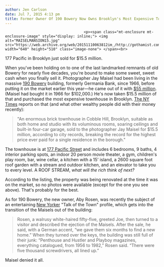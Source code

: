 ```yaml
---
author: Jen Carlson
date: Jul 7, 2015 4:13 pm
title: Former Owner Of 190 Bowery Now Owns Brooklyn's Most Expensive Townhouse
---
```


	
										<p><span class="mt-enclosure mt-enclosure-image" style="display: inline;"> <img alt="MAISELMANSION15.jpg" src="https://web.archive.org/web/20151110063812im_/http://gothamist.com/attachments/arts_jen/MAISELMANSION15.jpg" width="640" height="510" class="image-none"> </span><br>
<span class="photo_caption">177 Pacific in Brooklyn just sold for $15.5 million.</span></p>

<p>When you&apos;ve been holding on to one of the last landmarked remnants of old Bowery for nearly five decades, you&apos;re bound to make some sweet, sweet cash when you finally sell it. Photographer Jay Maisel had been living in the massive <a href="https://web.archive.org/web/20151110063812/http://gothamist.com/tags/190bowery">190 Bowery</a> building, formerly Germania Bank, since 1966, before putting it on the market earlier this year&#x2014;he came out of it with <a href="https://web.archive.org/web/20151110063812/http://gothamist.com/2015/02/07/landmarked_bowery_mansion_sold_for.php">$55 million</a>. (Maisel had bought it in 1966 for $102,000.) He&apos;s now taken $15.5 million of that and purchased the most expensive townhouse in Brooklyn. <a href="https://web.archive.org/web/20151110063812/http://www.nytimes.com/2015/06/21/realestate/15-5-million-arecord-for-brooklyn-real-estate.html?WT.mc_id=2015-KWP-AUD_DEV&amp;WT.mc_ev=click&amp;ad-keywords=AUDDEVREMARK&amp;kwp_0=22432&amp;kwp_4=148896&amp;kwp_1=161954">The NY Times</a> reports on that (and what other wealthy people did with their money recently):</p>

<blockquote>&quot;An enormous brick townhouse in Cobble Hill, Brooklyn, suitable as both home and studio with its voluminous rooms, soaring ceilings and built-in four-car garage, sold to the photographer Jay Maisel for $15.5 million, according to city records, breaking the record for the highest price ever paid for a single residence in the borough.&quot;</blockquote>

<p>The townhouse is at <a href="https://web.archive.org/web/20151110063812/http://www.elliman.com/new-york-city/177-pacific-street-brooklyn-ybyzqla">177 Pacific Street</a> and includes 6 bedrooms, 9 baths, 4 interior parking spots, an indoor 20 person movie theater, a gym, children&apos;s play room, bar, wine cellar, a kitchen with a 15&apos; island, a 2600 square foot roof garden with a stream and outdoor kitchen, and an elevator to take you to every level. A ROOF STREAM, <em>what will the rich think of next?</em></p>

<p>According to the listing, the property was being renovated at the time it was on the market, so no photos were available (except for the one you see above). That&apos;s probably for the best. </p>

<p>As for 190 Bowery, the new owner, Aby Rosen, was recently the subject of an entertaining <a href="https://web.archive.org/web/20151110063812/http://www.newyorker.com/magazine/2015/06/29/landlord-beaux-arts-on-the-bowery">New Yorker</a> &quot;Talk of the Town&quot; profile, which gets into the transition of the Maisels out of the building: </p>

<blockquote>Rosen, a walrusy white-haired fifty-five, greeted Joe, then turned to a visitor and described the ejection of the Maisels. After the sale, he said, with a German accent, &#x201C;we gave them six months to find a new home.&#x201D; When they turned over the keys, the building was still full of their junk: &#x201C;Penthouse and Hustler and Playboy magazines, everything catalogued, from 1956 to 1982,&#x201D; Rosen said. &#x201C;There were five thousand screwdrivers, all lined up.&#x201D;</blockquote>

<p>Maisel denied it all.</p>					
										
									
				